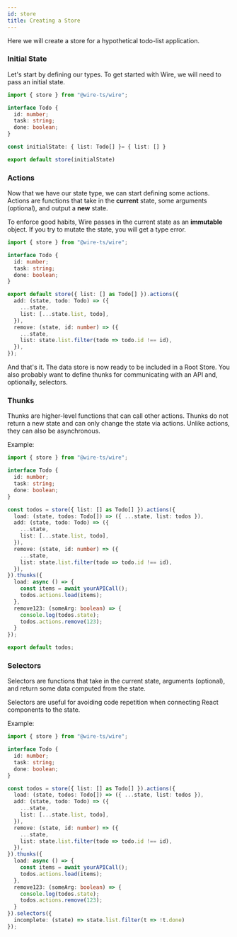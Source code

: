 ```yaml
---
id: store
title: Creating a Store
---
```


Here we will create a store for a hypothetical todo-list application.

### Initial State

Let's start by defining our types. To get started with Wire, we will need to pass an initial state.

```ts
import { store } from "@wire-ts/wire";

interface Todo {
  id: number;
  task: string;
  done: boolean;
}

const initialState: { list: Todo[] }= { list: [] }

export default store(initialState)
```

### Actions

Now that we have our state type, we can start defining some actions. Actions are functions that take in the **current** state, some arguments (optional), and output a **new** state.

To enforce good habits, Wire passes in the current state as an **immutable** object. If you try to mutate the state, you will get a type error.

```ts
import { store } from "@wire-ts/wire";

interface Todo {
  id: number;
  task: string;
  done: boolean;
}

export default store({ list: [] as Todo[] }).actions({
  add: (state, todo: Todo) => ({
    ...state,
    list: [...state.list, todo],
  }),
  remove: (state, id: number) => ({
    ...state,
    list: state.list.filter(todo => todo.id !== id),
  }),
});
```

And that's it. The data store is now ready to be included in a Root Store. You also probably want to define thunks for communicating with an API and, optionally, selectors.


### Thunks

Thunks are higher-level functions that can call other actions. Thunks do not return a new state and can only change the state via actions. Unlike actions, they can also be asynchronous.

Example:

```ts
import { store } from "@wire-ts/wire";

interface Todo {
  id: number;
  task: string;
  done: boolean;
}

const todos = store({ list: [] as Todo[] }).actions({
  load: (state, todos: Todo[]) => ({ ...state, list: todos }),
  add: (state, todo: Todo) => ({
    ...state,
    list: [...state.list, todo],
  }),
  remove: (state, id: number) => ({
    ...state,
    list: state.list.filter(todo => todo.id !== id),
  }),
}).thunks({
  load: async () => {
    const items = await yourAPICall();
    todos.actions.load(items);
  },
  remove123: (someArg: boolean) => {
    console.log(todos.state);
    todos.actions.remove(123);
  }
});

export default todos;
```

### Selectors

Selectors are functions that take in the current state, arguments (optional), and return some data computed from the state.

Selectors are useful for avoiding code repetition when connecting React components to the state.

Example:

```ts
import { store } from "@wire-ts/wire";

interface Todo {
  id: number;
  task: string;
  done: boolean;
}

const todos = store({ list: [] as Todo[] }).actions({
  load: (state, todos: Todo[]) => ({ ...state, list: todos }),
  add: (state, todo: Todo) => ({
    ...state,
    list: [...state.list, todo],
  }),
  remove: (state, id: number) => ({
    ...state,
    list: state.list.filter(todo => todo.id !== id),
  }),
}).thunks({
  load: async () => {
    const items = await yourAPICall();
    todos.actions.load(items);
  },
  remove123: (someArg: boolean) => {
    console.log(todos.state);
    todos.actions.remove(123);
  }
}).selectors({
  incomplete: (state) => state.list.filter(t => !t.done)
});
```
